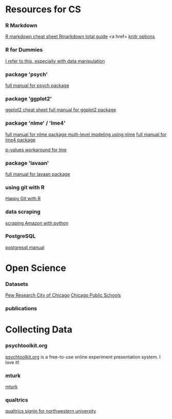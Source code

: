 # Resources for CS
### R Markdown
 <a href=https://www.rstudio.com/wp-content/uploads/2015/02/rmarkdown-cheatsheet.pdf> R markdown cheat sheet </a>
 <a href=https://bookdown.org/yihui/rmarkdown/> Rmarkdown total guide</a>
 <a href=
 <a href=https://yihui.name/knitr/options/KnitR> knitr options</a>

### R for Dummies
 <a href=https://www.dummies.com/programming/r/> I refer to this, especially with data manipulation</a>

### package 'psych'
 <a href=https://cran.r-project.org/web/packages/psych/psych.pdf> full manual for psych package </a>

### package 'ggplot2'
  <a href=https://ggplot2.tidyverse.org/> ggplot2 cheat sheet </a>
  <a href=https://cran.r-project.org/web/packages/ggplot2/ggplot2.pdf> full manual for ggplot2 package </a>

### package 'nlme' / 'lme4'
 <a href=https://cran.r-project.org/web/packages/nlme/nlme.pdf> full manual for nlme package </a>
 <a href=http://davidakenny.net/papers/k&h/MLM_R.pdf>multi-level modeling using nlme</a>
 <a href=https://cran.r-project.org/web/packages/lme4/lme4.pdf> full manual for lme4 package</a>
 
 <a href=https://www.r-bloggers.com/three-ways-to-get-parameter-specific-p-values-from-lmer/> p-values workaround for lme</a>
 
### package 'lavaan'
 <a href=https://cran.r-project.org/web/packages/lavaan/lavaan.pdf>full manual for lavaan package </a>
 

### using git with R
  <a href=https://happygitwithr.com/> Happy Git with R </a>
  
### data scraping
  <a href=https://www.scrapehero.com/tutorial-how-to-scrape-amazon-product-details-using-python/> scraping Amazon with python</a>

### PostgreSQL
  <a href=https://www.postgresql.org/files/documentation/pdf/11/postgresql-11-A4.pdf> postgresql manual </a>
  
# Open Science

### Datasets 
  <a href=http://www.pewresearch.org/download-datasets/>Pew Research </a>
  <a href=https://data.cityofchicago.org/>City of Chicago</a>
  <a href=https://cps.edu/SchoolData/Pages/SchoolData.aspx>Chicago Public Schools </a>

### publications
 

# Collecting Data

### psychtoolkit.org
 <a href=https://www.psytoolkit.org/>psychtoolkit.org</a> is a free-to-use online experiment presentation system. I love it!

### mturk
 <a href=https://requester.mturk.com>mturk</a>

### qualtrics
 <a href=https://weinberg.co1.qualtrics.com>qualtrics signin for northwestern university </a>

  
